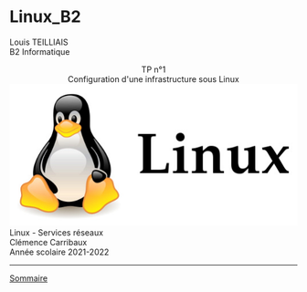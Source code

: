 # Linux_B2


Louis TEILLIAIS                      
B2 Informatique


<center>
TP n°1 <br>
</center>

<center>
Configuration d'une infrastructure sous Linux
</center>

<center>
<img src ="images/linux_logo.jpg">
</center>
Linux - Services réseaux <br>
Clémence Carribaux <br>
Année scolaire 2021-2022 <br>

***
[Sommaire](TP1/sommaire.md)